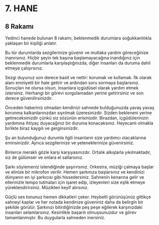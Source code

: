 # 7. HANE
## 8 Rakamı

Yedinci hanede bulunan 8 rakamı, beklenmedik durumlara soğukkanlılıkla yaklaşan bir kişiliği anlatır.

Bu tür durumlarda sezgilerinize güvenir ve mutlaka yardım göreceğinize inanırsınız. Hiçbir şeyin tek başına başlamayacağına inandığınız için beklenmedik durumlarla karşılaştığınızda, diğer insanları da duruma dahil etmeye çalışırsınız.

Sezgi duyunuz son derece basit ve nettir: korumak ve kollamak. İlk olarak alanı emniyetli bir hale getirir ve ardından soru sormaya başlarsınız. Sonuçları ne olursa olsun, insanlara içgüdüsel olarak yardım etmek istersiniz. Herhangi bir görevi sorgulamadan yerine getirirsiniz ve son derece güvenilirsinizdir.

Önceden haberiniz olmadan kendinizi sahnede bulduğunuzda yavaş yavaş korunma kalkanlarınızdan sıyrılmak üzeresinizdir. Sizden bekleneni yerine getireceksinizdir çünkü siz sözünün erisinizdir. Birazdan, içgüdülerinizin yardımına ihtiyaç duyacağınız bir duruma konacaksınız. Heyecanlı olmakla birlikte biraz kaygılı ve gerginsinizdir.

Şu an bulunduğunuz durumla ilgili insanların size yardımcı olacaklarına eminsinizdir. Ayrıca sezgilerinize ve yeteneklerinize güvenirsiniz.

Binlerce meraklı gözle karşı karşıyasınızdır. Ortalık alkışlarla yıkılmaktadır, siz de gülümser ve onlara el sallarsınız.

Şarkı söylemeniz istendiğinde şaşırırsınız. Orkestra, müziği çalmaya başlar ve elinize bir mikrofon verilir. Hemen şarkınıza başlarsınız ve kendinizi dünyanın en iyi şarkıcısı gibi hissedersiniz. Sahnenin kenarına gelir ve ellerinizle tempo tutmaları için işaret edip, izleyenleri size eşlik etmeye yüreklendirirsiniz. Müzikten keyif alırsınız.

Güçlü ses tonunuz hemen dikkatleri çeker. Heybetli görünüşünüz gittikçe sahneyi kaplar ve her notada kendinize güveniniz daha da belirgin bir şekilde görülür. Şarkınızı bitirdiğinizde peş peşe eğilerek karşınızdaki insanları selamlarsınız. Kesinlikle başarılı olmuşsunuzdur ve görev tamamlanmıştır. Bu duygularla sahneden inersiniz. 
